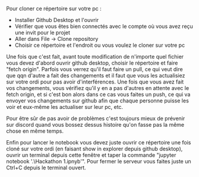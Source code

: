 Pour cloner ce répertoire sur votre pc :

- Installer Github Desktop et l'ouvrir
- Vérifier que vous êtes bien connectés avec le compte où vous avez reçu une invit pour le projet
- Aller dans File -> Clone repository
- Choisir ce répertoire et l'endroit ou vous voulez le cloner sur votre pc

Une fois que c'est fait, avant toute modification de n'importe quel fichier vous devez d'abord ouvrir github desktop, choisir le répertoire et faire "fetch origin". Parfois vous verrez qu'il faut faire un pull, ce qui
veut dire que qqn d'autre a fait des changements et il faut que vous les actualisiez sur votre ordi pour pas avoir d'interférences. Une fois que vous avez fait vos changements, vous vérifiez qu'il y en a pas d'autres
en attente avec le fetch origin, et si c'est bon alors dans ce cas vous faites un push, ce qui va envoyer vos changements sur github afin que chaque personne puisse les voir et eux-même les actualiser sur leur pc, etc.

Pour être sûr de pas avoir de problèmes c'est toujours mieux de prévenir sur discord quand vous bossez dessus histoire qu'on fasse pas la même chose en même temps.

Enfin pour lancer le notebook vous devez juste ouvrir ce répertoire une fois cloné sur votre ordi (en faisant show in explorer depuis github desktop), ouvrir un terminal depuis cette fenêtre et taper la commande 
"jupyter notebook '.\Hackathon 1.ipnyb'". Pour fermer le serveur vous faites juste un Ctrl+C depuis le terminal ouvert.

